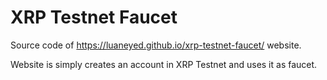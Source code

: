 # XRP Testnet Faucet

Source code of https://luaneyed.github.io/xrp-testnet-faucet/ website.

Website is simply creates an account in XRP Testnet and uses it as faucet.
